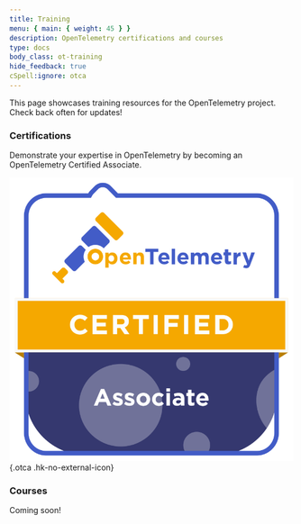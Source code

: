 ```yaml
---
title: Training
menu: { main: { weight: 45 } }
description: OpenTelemetry certifications and courses
type: docs
body_class: ot-training
hide_feedback: true
cSpell:ignore: otca
---
```


This page showcases training resources for the OpenTelemetry project. Check back
often for updates!

### Certifications

Demonstrate your expertise in OpenTelemetry by becoming an OpenTelemetry
Certified Associate.

<!-- prettier-ignore -->
[![OTCA badge]][OTCA URL]
{.otca .hk-no-external-icon}

[OTCA badge]: lft-badge-opentelemetry-associate2.svg
[OTCA URL]: https://www.cncf.io/training/certification/otca/

### Courses

Coming soon!
